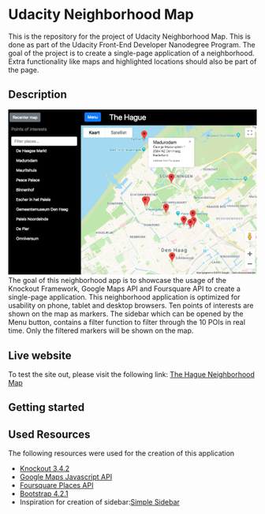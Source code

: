# Udacity Neighborhood Map
This is the repository for the project of Udacity Neighborhood Map. This is done as part of the Udacity Front-End Developer Nanodegree Program. The goal of the project is to create a single-page application of a neighborhood. Extra functionality like maps and highlighted locations should also be part of the page. 

## Description
![The Hague Neighborhood Map](images/screenshot.png)
The goal of this neighborhood app is to showcase the usage of the Knockout Framework, Google Maps API and Foursquare API to create a single-page application. This neighborhood application is optimized for usability on phone, tablet and desktop browsers. Ten points of interests are shown on the map as markers. The sidebar which can be opened by the Menu button, contains a filter function to filter through the 10 POIs in real time. Only the filtered markers will be shown on the map. 

## Live website
To test the site out, please visit the following link: [The Hague Neighborhood Map](https://duncanlew.github.io/udacity_neighborhood_map/)


## Getting started

## Used Resources
The following resources were used for the creation of this application
* [Knockout 3.4.2](https://knockoutjs.com/)
* [Google Maps Javascript API](https://developers.google.com/maps/documentation/javascript/tutorial)
* [Foursquare Places API](https://developer.foursquare.com/places-api)
* [Bootstrap 4.2.1](https://getbootstrap.com/)
* Inspiration for creation of sidebar:[Simple Sidebar](https://startbootstrap.com/template-overviews/simple-sidebar/)
